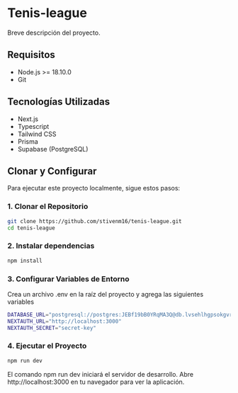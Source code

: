 # Tenis-league

Breve descripción del proyecto.

## Requisitos

- Node.js >= 18.10.0
- Git

## Tecnologías Utilizadas

- Next.js
- Typescript
- Tailwind CSS
- Prisma
- Supabase (PostgreSQL)

## Clonar y Configurar

Para ejecutar este proyecto localmente, sigue estos pasos:

### 1. Clonar el Repositorio

```bash
git clone https://github.com/stivenm16/tenis-league.git
cd tenis-league
```

### 2. Instalar dependencias

```bash
npm install
```

### 3. Configurar Variables de Entorno

Crea un archivo .env en la raíz del proyecto y agrega las siguientes variables

```bash
DATABASE_URL="postgresql://postgres:JEBf19bB0YRqMA3Q@db.lvsehlhgpsokgvrynnef.supabase.co:5432/postgres"
NEXTAUTH_URL="http://localhost:3000"
NEXTAUTH_SECRET="secret-key"
```

### 4. Ejecutar el Proyecto

```bash
npm run dev
```

El comando npm run dev iniciará el servidor de desarrollo. Abre http://localhost:3000 en tu navegador para ver la aplicación.
